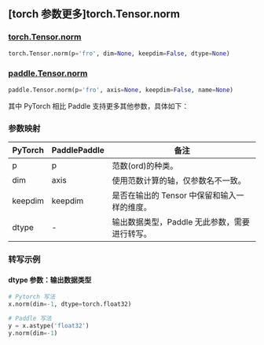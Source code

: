 ## [torch 参数更多]torch.Tensor.norm

### [torch.Tensor.norm](https://pytorch.org/docs/stable/generated/torch.Tensor.norm.html#torch.Tensor.norm)

```python
torch.Tensor.norm(p='fro', dim=None, keepdim=False, dtype=None)
```

### [paddle.Tensor.norm](https://www.paddlepaddle.org.cn/documentation/docs/zh/api/paddle/Tensor_cn.html#norm-p-fro-axis-none-keepdim-false-name-none)

```python
paddle.Tensor.norm(p='fro', axis=None, keepdim=False, name=None)
```

其中 PyTorch 相比 Paddle 支持更多其他参数，具体如下：

### 参数映射

| PyTorch | PaddlePaddle | 备注                                          |
| ------- | ------------ | --------------------------------------------- |
| p       | p            | 范数(ord)的种类。                             |
| dim     | axis         | 使用范数计算的轴，仅参数名不一致。            |
| keepdim | keepdim      | 是否在输出的 Tensor 中保留和输入一样的维度。  |
| dtype   | -            | 输出数据类型，Paddle 无此参数，需要进行转写。 |

### 转写示例

#### dtype 参数：输出数据类型

```python
# Pytorch 写法
x.norm(dim=-1, dtype=torch.float32)

# Paddle 写法
y = x.astype('float32')
y.norm(dim=-1)
```
